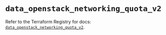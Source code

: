 # `data_openstack_networking_quota_v2`

Refer to the Terraform Registry for docs: [`data_openstack_networking_quota_v2`](https://registry.terraform.io/providers/terraform-provider-openstack/openstack/3.0.0/docs/data-sources/networking_quota_v2).
